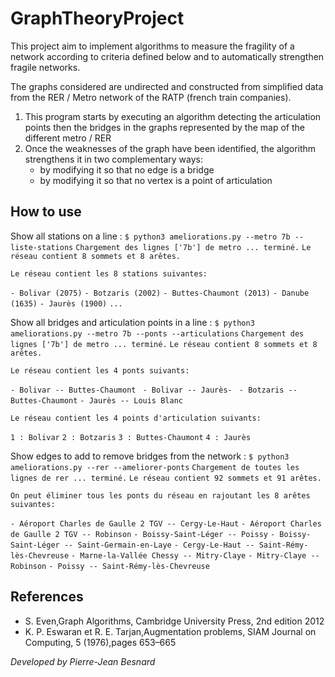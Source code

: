 
# GraphTheoryProject
This project aim to implement algorithms to measure the fragility of a network according to criteria defined below and to automatically strengthen fragile networks.

The graphs considered are undirected and constructed from simplified data from the RER / Metro network of the RATP (french train companies).

1. This program starts by executing an algorithm detecting the articulation points then the bridges in the graphs represented by the map of the different metro / RER
2. Once the weaknesses of the graph have been identified, the algorithm strengthens it in two complementary ways: 
	- by modifying it so that no edge is a bridge
	- by modifying it  so that no vertex is a point of articulation



## How to use

Show all stations on a line :
```$ python3 ameliorations.py --metro 7b --liste-stations```
```Chargement des lignes ['7b'] de metro ... terminé.```
```Le réseau contient 8 sommets et 8 arêtes.```

```Le réseau contient les 8 stations suivantes: ```

```- Bolivar (2075)```
```- Botzaris (2002)```
```- Buttes-Chaumont (2013)```
```- Danube (1635)```
```- Jaurès (1900)```
```...```

Show all bridges and articulation points in a line :
```$ python3 ameliorations.py --metro 7b --ponts --articulations```
```Chargement des lignes ['7b'] de metro ... terminé.```
```Le réseau contient 8 sommets et 8 arêtes.```

```Le réseau contient les 4 ponts suivants:```

```- Bolivar -- Buttes-Chaumont ```
```- Bolivar -- Jaurès- ```
```- Botzaris -- Buttes-Chaumont```
```- Jaurès -- Louis Blanc```

```Le réseau contient les 4 points d'articulation suivants:```

```1 : Bolivar```
```2 : Botzaris```
```3 : Buttes-Chaumont```
```4 : Jaurès```

Show edges to add to remove bridges from the network :
```$ python3 ameliorations.py --rer --ameliorer-ponts```
```Chargement de toutes les lignes de rer ... terminé.```
```Le réseau contient 92 sommets et 91 arêtes.```

```On peut éliminer tous les ponts du réseau en rajoutant les 8 arêtes suivantes:```

```- Aéroport Charles de Gaulle 2 TGV -- Cergy-Le-Haut```
```- Aéroport Charles de Gaulle 2 TGV -- Robinson```
```- Boissy-Saint-Léger -- Poissy```
```- Boissy-Saint-Léger -- Saint-Germain-en-Laye```
```- Cergy-Le-Haut -- Saint-Rémy-lès-Chevreuse```
```- Marne-la-Vallée Chessy -- Mitry-Claye```
```- Mitry-Claye -- Robinson```
```- Poissy -- Saint-Rémy-lès-Chevreuse```

## References
- S. Even,Graph Algorithms, Cambridge University Press, 2nd edition 2012
- K. P. Eswaran et R. E. Tarjan,Augmentation problems, SIAM Journal on Computing, 5 (1976),pages 653–665


*Developed by Pierre-Jean Besnard*